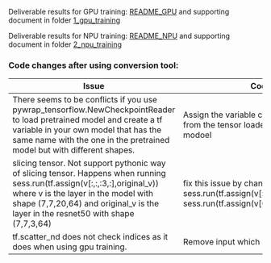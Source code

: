 Deliverable results for GPU training: [README_GPU](1_gpu_training/README_GPU.md) and supporting document in folder [1_gpu_training](1_gpu_training)

Deliverable results for NPU training: [README_NPU](2_npu_training/README_NPU.md) and supporting document in folder [2_npu_training](2_npu_training) 

### Code changes after using conversion tool:  
| Issue | Code change|
|-------|------------|
|There seems to be conflicts if you use pywrap_tensorflow.NewCheckpointReader to load pretrained model and create a tf variable in your own model that has the same name with the one in the pretrained model but with different shapes.  | Assign the variable created with a different name from the tensor loaded from the pretrained modoel | 
|slicing tensor. Not support pythonic way of slicing tensor. Happens when running sess.run(tf.assign(v[:,:,:3,:],original_v)) where v is the layer in the model with shape (7,7,20,64) and original_v is the layer in the resnet50 with shape (7,7,3,64)| fix this issue by changing sess.run(tf.assign(v[:,:,:3,:],original_v) to sess.run(tf.assign(v[0:7,0:7,0:3,0:64],original_v). 
|tf.scatter_nd does not check indices as it does when using gpu training.| Remove input which exceeds the indice range. |
